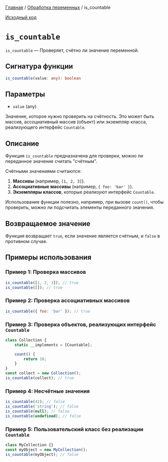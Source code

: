 [Главная](../../README.md) / [Обработка переменных](../variables.md) / is_countable

[Исходный код](../../src/variables/is_countable.mjs)

# `is_countable`

`is_countable` &mdash; Проверяет, счётно ли значение переменной.

## Сигнатура функции

```ts
is_countable(value: any): boolean
```

## Параметры

-   `value` (any)

Значение, которое нужно проверить на счётность. Это может быть массив, ассоциативный массив (объект)
или экземпляр класса, реализующего интерфейс `Countable`.

## Описание

Функция `is_countable` предназначена для проверки, можно ли переданное значение считать "счётным".

Счётными значениями считаются:

1. **Массивы** (например, `[1, 2, 3]`).
2. **Ассоциативные массивы** (например, `{ foo: 'bar' }`).
3. **Экземпляры классов**, которые реализуют интерфейс `Countable`.

Использование функции полезно, например, при вызове `count()`, чтобы проверить, можно ли подсчитать
элементы переданного значения.

## Возвращаемое значение

Функция возвращает `true`, если значение является счётным, и `false` в противном случае.

## Примеры использования

### Пример 1: Проверка массивов

```js
is_countable([1, 2, 3]); // true
is_countable([]); // true
```

### Пример 2: Проверка ассоциативных массивов

```js
is_countable({ foo: 'bar' }); // true
```

### Пример 3: Проверка объектов, реализующих интерфейс `Countable`

```js
class Collection {
    static __implements = [Countable];

    count() {
        return 10;
    }
}
const collect = new Collection();
is_countable(collect); // true
```

### Пример 4: Несчётные значения

```js
is_countable(42); // false
is_countable('string'); // false
is_countable(null); // false
is_countable(undefined); // false
```

### Пример 5: Пользовательский класс без реализации `Countable`

```js
class MyCollection {}
const myObject = new MyCollection();
is_countable(myObject); // false
```

